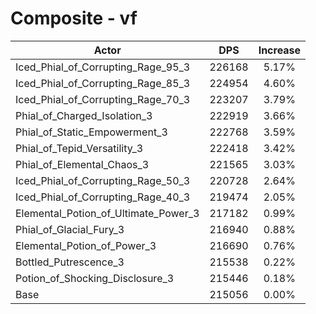 # Composite - vf
| Actor | DPS | Increase |
|---|:---:|:---:|
|Iced_Phial_of_Corrupting_Rage_95_3|226168|5.17%|
|Iced_Phial_of_Corrupting_Rage_85_3|224954|4.60%|
|Iced_Phial_of_Corrupting_Rage_70_3|223207|3.79%|
|Phial_of_Charged_Isolation_3|222919|3.66%|
|Phial_of_Static_Empowerment_3|222768|3.59%|
|Phial_of_Tepid_Versatility_3|222418|3.42%|
|Phial_of_Elemental_Chaos_3|221565|3.03%|
|Iced_Phial_of_Corrupting_Rage_50_3|220728|2.64%|
|Iced_Phial_of_Corrupting_Rage_40_3|219474|2.05%|
|Elemental_Potion_of_Ultimate_Power_3|217182|0.99%|
|Phial_of_Glacial_Fury_3|216940|0.88%|
|Elemental_Potion_of_Power_3|216690|0.76%|
|Bottled_Putrescence_3|215538|0.22%|
|Potion_of_Shocking_Disclosure_3|215446|0.18%|
|Base|215056|0.00%|
